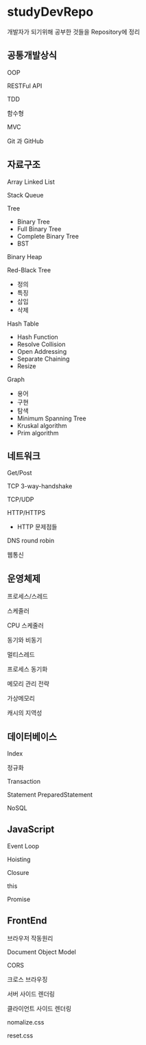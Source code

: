 # studyDevRepo

개발자가 되기위해 공부한 것들을 Repository에 정리

## 공통개발상식

OOP

RESTFul API

TDD

함수형

MVC

Git 과 GitHub

## 자료구조

Array Linked List

Stack Queue

Tree

- Binary Tree
- Full Binary Tree
- Complete Binary Tree
- BST

Binary Heap

Red-Black Tree

- 정의
- 특징
- 삽입
- 삭제

Hash Table

- Hash Function
- Resolve Collision
- Open Addressing
- Separate Chaining
- Resize

Graph

- 용어
- 구현
- 탐색
- Minimum Spanning Tree
- Kruskal algorithm
- Prim algorithm

## 네트워크

Get/Post

TCP 3-way-handshake

TCP/UDP

HTTP/HTTPS

- HTTP 문제점들

DNS round robin

웹통신

## 운영체제

프로세스/스레드

스케줄러

CPU 스케줄러

동기와 비동기

멀티스레드

프로세스 동기화

메모리 관리 전략

가상메모리

캐시의 지역성

## 데이터베이스

Index

정규화

Transaction

Statement PreparedStatement

NoSQL

## JavaScript

Event Loop

Hoisting

Closure

this

Promise

## FrontEnd

브라우저 작동원리

Document Object Model

CORS

크로스 브라우징

서버 사이드 렌더링

클라이언트 사이드 렌더링

nomalize.css

reset.css
